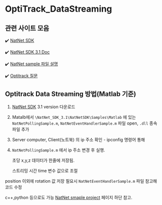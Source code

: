 # OptiTrack_DataStreaming

## 관련 사이트 모음
:heavy_check_mark: [NatNet SDK](https://optitrack.com/software/natnet-sdk/)

:heavy_check_mark: [NatNet SDK 3.1 Doc](https://v30.wiki.optitrack.com/index.php?title=NatNet_SDK_3.1/)

:heavy_check_mark: [NatNet sample 파일 설명](https://v30.wiki.optitrack.com/index.php?title=NatNet:_Sample_Projects#Running_the_Console_Output_Sample_.28Sample_Client.29)

:heavy_check_mark: [Optitrack 질문](https://forums.naturalpoint.com/viewforum.php?f=78)


## Optitrack Data Streaming 방법(Matlab 기준)
1. [NatNet SDK](https://optitrack.com/software/natnet-sdk/) 3.1 version 다운로드
2. Matalb에서 `\NatNet_SDK_3.1\NatNetSDK\Samples\Matlab` 에 있는 `NatNetPollingSample.m`, `NatNetEventHandlerSample.m` 파일 open, `.dll` 종속 파일 추가
3. Server computer, Client(노트북) 의 ip 주소 확인 - ipconfig 명령어 통해
4.  `NatNetPollingSample.m` 에서 ip 주소 변경 후 실행. 

      초당 x,y,z 데이터가 한줄에 저장됨. 
      
      스트리밍 시간 time 변수 값으로 조절
      
position 이외에 rotation 값 저장 필요시 `NatNetEventHandlerSample.m` 파일 참고해 코드 수정


c++,python 등으로도 가능 [NatNet smaple project](https://v30.wiki.optitrack.com/index.php?title=NatNet:_Sample_Projects#Running_the_Console_Output_Sample_.28Sample_Client.29) 페이지 하단 참고.
